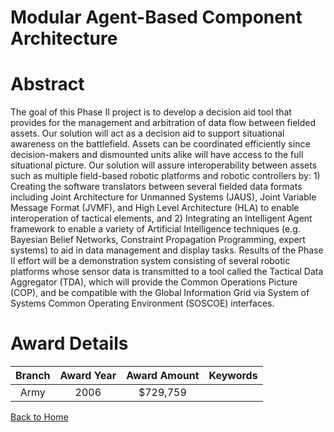 
Modular Agent-Based Component Architecture
==========================================

# Abstract


The goal of this Phase II project is to develop a decision aid tool that provides for the management and arbitration of data flow between fielded assets. Our solution will act as a decision aid to support situational awareness on the battlefield. Assets can be coordinated efficiently since decision-makers and dismounted units alike will have access to the full situational picture. Our solution will assure interoperability between assets such as multiple field-based robotic platforms and robotic controllers by: 1) Creating the software translators between several fielded data formats including Joint Architecture for Unmanned Systems (JAUS), Joint Variable Message Format (JVMF), and High Level Architecture (HLA) to enable interoperation of tactical elements, and 2) Integrating an Intelligent Agent framework to enable a variety of Artificial Intelligence techniques (e.g. Bayesian Belief Networks, Constraint Propagation Programming, expert systems) to aid in data management and display tasks. Results of the Phase II effort will be a demonstration system consisting of several robotic platforms whose sensor data is transmitted to a tool called the Tactical Data Aggregator (TDA), which will provide the Common Operations Picture (COP), and be compatible with the Global Information Grid via System of Systems Common Operating Environment (SOSCOE) interfaces.  

# Award Details

|Branch|Award Year|Award Amount|Keywords|
| :---: | :---: | :---: | :---: |
|Army|2006|$729,759||
  
  


[Back to Home](https://github.com/chrischow/dod_sbir_awards/Reports/CC/#962)